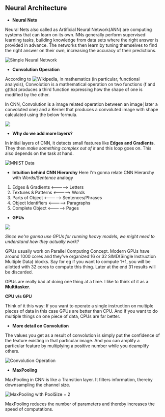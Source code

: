 ## Neural Architecture

* **Neural Nets**

Neural Nets also called as Artificial Neural Network(ANN) are computing systems that can learn on its own. NNs generally perform supervised learning tasks, building knowledge from data sets where the right answer is provided in advance. The networks then learn by tuning themselves to find the right answer on their own, increasing the accuracy of their predictions.


![Simple Neural Network](https://miro.medium.com/max/1063/0*u-AnjlGU9IxM5_Ju.png)



* **Convolution Operation**

According to ![Wikipedia](https://en.wikipedia.org/wiki/Convolution), In mathematics (in particular, functional analysis), Convolution is a mathematical operation on two functions (f and g)that produces a third function expressing how the shape of one is modified by the other.

In CNN, Convolution is a image related operation between an image( later a convoluted one) and a Kernel that produces a convoluted image with shape calculated using the below formula.

![](https://miro.medium.com/max/660/0*_r70kZaBlXSyZzz5.)



* **Why do we add more layers?** 
 
In initial layers of CNN, it detects small features like **Edges and Gradients**. They then *make something complex out of it* and this loop goes on. This also depends on the task at hand. 

![MNIST Data](https://external-preview.redd.it/Dhrpp8M4X9BpyFOKGpD6uxl2aFRC3fBS-akgcZ2cxYw.gif?format=png8&s=8a9143099e235e11018e7adcadcb7b7973f5e4c1)


* **Intuition behind CNN Hierarchy**
Here I'm gonna relate CNN Hierarchy with *Words/Sentence* analogy

 1. Edges & Gradients   <----->  Letters
 2. Textures & Patterns <----->  Words
 3. Parts of Object     <----->  Sentences/Phrases
 4. Object Identifiers  <----->  Paragraphs
 5. Complete Object     <----->  Pages
 
 
 * **GPUs**
 
 ![](https://encrypted-tbn0.gstatic.com/images?q=tbn%3AANd9GcQKZSnL0Wmsbq4THsaOHxIxyOa0FYulCN5t3UUwNWfVrIWNqdQf&usqp=CAU)
 

 *Since we're gonna use GPUs for running heavy models, we might need to understand how they actually work?*
 
 GPUs usually work on Parallel Computing Concept. Modern GPUs have around 1000 cores and they've organized 16 or 32 SIMD(Single Instruction Multiple Data) blocks. Say for eg if you want to compute 1+1, you will be allotted with 32 cores to compute this thing. Later at the end 31 results will be discarded.  
 
GPUs are really bad at doing one thing at a time. I like to think of it as a **Multitasker**.

**CPU v/s GPU**

Think of it this way: If you want to operate a single instruction on multiple pieces of data in this case GPUs are better than CPU. And if you want to do multiple things on one piece of data, CPUs are far better.


* **More detail on Convolution**


The values you get as a result of convolution is simply put the confidence of the feature existing in that particular image. And you can amplify a particular feature by multiplying a positive number while you deamplify others. 

![Convolution Operation](https://miro.medium.com/max/3412/1*xBkRA7cVyXGHIrtngV3qlg.png)



* **MaxPooling**

MaxPooling in CNN is like a Transition layer. It filters information, thereby downsampling the channel size. 

![MaxPooling with PoolSize = 2](https://computersciencewiki.org/images/8/8a/MaxpoolSample2.png)

MaxPooling reduces the number of parameters and thereby increases the speed of computations.
